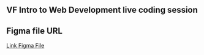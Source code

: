 ## VF Intro to Web Development live coding session

## Figma file URL

[Link Figma File](https://www.figma.com/file/DYOmrI2KnWqmQTg4FYZOXC/Landing-Page-Template-(Community)?type=design&node-id=0%3A1&mode=design&t=832UroVPQJCTLw50-1)